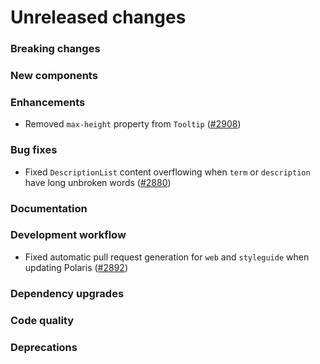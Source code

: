 # Unreleased changes

### Breaking changes

### New components

### Enhancements

- Removed `max-height` property from `Tooltip` ([#2908](https://github.com/Shopify/polaris-react/pull/2908))

### Bug fixes

- Fixed `DescriptionList` content overflowing when `term` or `description` have long unbroken words ([#2880](https://github.com/Shopify/polaris-react/pull/2880))

### Documentation

### Development workflow

- Fixed automatic pull request generation for `web` and `styleguide` when updating Polaris ([#2892](https://github.com/Shopify/polaris-react/pull/2892))

### Dependency upgrades

### Code quality

### Deprecations
